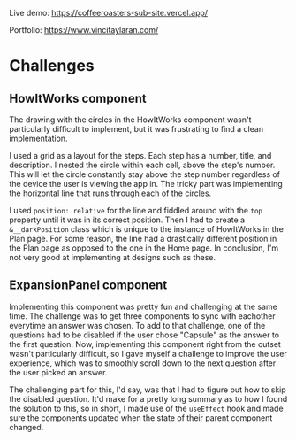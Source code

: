 Live demo: https://coffeeroasters-sub-site.vercel.app/

Portfolio: https://www.vincitaylaran.com/

# Challenges

## HowItWorks component

The drawing with the circles in the HowItWorks component wasn't particularly difficult to implement, but it was frustrating to find a clean implementation.

I used a grid as a layout for the steps. Each step has a number, title, and description. I nested the circle within each cell, above the step's number. This will let the circle constantly stay above the step number regardless of the device the user is viewing the app in. The tricky part was implementing the horizontal line that runs through each of the circles.

I used `position: relative` for the line and fiddled around with the `top` property until it was in its correct position. Then I had to create a `&__darkPosition` class which is unique to the instance of HowItWorks in the Plan page. For some reason, the line had a drastically different position in the Plan page as opposed to the one in the Home page. In conclusion, I'm not very good at implementing at designs such as these.

## ExpansionPanel component

Implementing this component was pretty fun and challenging at the same time. The challenge was to get three components to sync with eachother everytime an answer was chosen. To add to that challenge, one of the questions had to be disabled if the user chose "Capsule" as the answer to the first question. Now, implementing this component right from the outset wasn't particularly difficult, so I gave myself a challenge to improve the user experience, which was to smoothly scroll down to the next question after the user picked an answer.

The challenging part for this, I'd say, was that I had to figure out how to skip the disabled question. It'd make for a pretty long summary as to how I found the solution to this, so in short, I made use of the `useEffect` hook and made sure the components updated when the state of their parent component changed.
